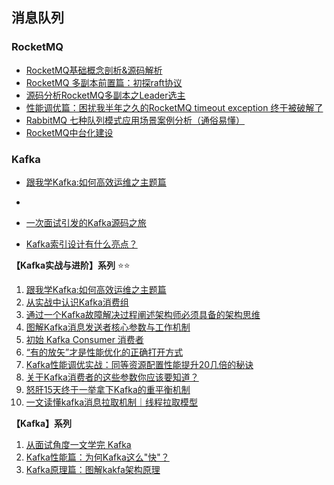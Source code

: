 ## 消息队列


### RocketMQ

* [RocketMQ基础概念剖析&源码解析](https://my.oschina.net/leonsh/blog/4995007)
* [RocketMQ 多副本前置篇：初探raft协议](https://mp.weixin.qq.com/s?__biz=MzIzNzgyMjYxOQ==&mid=2247484393&idx=1&sn=117208f86616ce7793d84fbe80c5ec5b&scene=21#wechat_redirect)
* [源码分析RocketMQ多副本之Leader选主](https://mp.weixin.qq.com/s?__biz=MzIzNzgyMjYxOQ==&mid=2247484399&idx=1&sn=7fc8c42c8f3062ba83618c9d6577e95a&scene=21#wechat_redirect)
* [性能调优篇：困扰我半年之久的RocketMQ timeout exception 终于被破解了](https://mp.weixin.qq.com/s/W4Dst8IPzDGPBB41cybAPg)
* [RabbitMQ 七种队列模式应用场景案例分析（通俗易懂）](https://mp.weixin.qq.com/s/nY7t5hOLqufW0ixpc8OgiQ)
* [RocketMQ中台化建设](https://mp.weixin.qq.com/s/k4phQMgFKBs05VgMaQiPNQ)






### Kafka

* [跟我学Kafka:如何高效运维之主题篇](https://mp.weixin.qq.com/s/gI3mKVYN11sECWoOGwjxBg)
* 
* [一次面试引发的Kafka源码之旅](https://juejin.cn/post/6844904200342618120)

* [Kafka索引设计有什么亮点？](https://juejin.cn/post/6845166891250499592)

**【Kafka实战与进阶】系列** ⭐⭐
1. [跟我学Kafka:如何高效运维之主题篇](https://mp.weixin.qq.com/s?__biz=MzIzNzgyMjYxOQ==&mid=2247486517&idx=1&sn=4c75232ea897d07646ed1e536eb15371)
2. [从实战中认识Kafka消费组](https://mp.weixin.qq.com/s?__biz=MzIzNzgyMjYxOQ==&mid=2247486639&idx=1&sn=9ae7dce26afc4a2ab75718596c9d846d)
3. [通过一个Kafka故障解决过程阐述架构师必须具备的架构思维](https://mp.weixin.qq.com/s?__biz=MzIzNzgyMjYxOQ==&mid=2247486692&idx=1&sn=77cb091b9b8095bd162c09472d33a5fb)
4. [图解Kafka消息发送者核心参数与工作机制](https://mp.weixin.qq.com/s?__biz=MzIzNzgyMjYxOQ==&mid=2247486735&idx=1&sn=8cb42efc5ec3e6bf53d1aaa8ec642928)
5. [初始 Kafka Consumer 消费者](https://mp.weixin.qq.com/s?__biz=MzIzNzgyMjYxOQ==&mid=2247484509&idx=1&sn=12570192a3b916d5de2631068fb8b8c1)
6. [“有的放矢”才是性能优化的正确打开方式](https://mp.weixin.qq.com/s?__biz=MzIzNzgyMjYxOQ==&mid=2247486789&idx=1&sn=3f192b256b12d5452d7dcd781d01aa80)
7. [Kafka性能调优实战：同等资源配置性能提升20几倍的秘诀](https://mp.weixin.qq.com/s?__biz=MzIzNzgyMjYxOQ==&mid=2247486883&idx=1&sn=eb36c5f29427f2b7b98c64e6677e38fd)
8. [关于Kafka消费者的这些参数你应该要知道？](https://mp.weixin.qq.com/s?__biz=MzIzNzgyMjYxOQ==&mid=2247486912&idx=1&sn=82ec628ccc7f9d0ac0e1186cc8279afa)
9. [怒肝15天终于一举拿下Kafka的重平衡机制](https://mp.weixin.qq.com/s?__biz=MzIzNzgyMjYxOQ==&mid=2247486967&idx=1&sn=4c518411de7debc3b6b2233e6e5aae01)
10. [一文读懂kafka消息拉取机制｜线程拉取模型](https://mp.weixin.qq.com/s?__biz=MzIzNzgyMjYxOQ==&mid=2247487004&idx=1&sn=a8356845c921a1830e832e6baa712d2f)

**【Kafka】系列**
1. [从面试角度一文学完 Kafka](https://mp.weixin.qq.com/s?__biz=MzkzMDI1NjcyOQ==&mid=2247487730&idx=1&sn=c51de28679d92f9086f1b94e72a5cb62)
2. [Kafka性能篇：为何Kafka这么"快"？](https://mp.weixin.qq.com/s?__biz=MzkzMDI1NjcyOQ==&mid=2247487774&idx=1&sn=6c2b7ad317cfa4b196199d80797e54bd)
3. [Kafka原理篇：图解kakfa架构原理](https://mp.weixin.qq.com/s?__biz=MzkzMDI1NjcyOQ==&mid=2247487783&idx=1&sn=f8a65d06fd1bb016eff9a86a2088ec2e)
